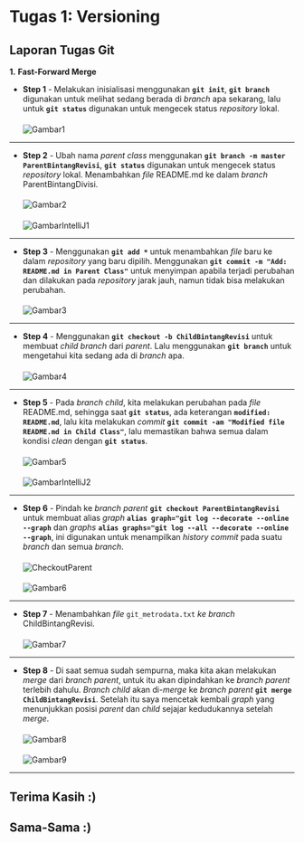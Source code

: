 
# **Tugas 1: Versioning**
## **Laporan Tugas Git**

**1.** **Fast-Forward Merge**

* **Step 1** - Melakukan inisialisasi menggunakan **`git init`**, **`git branch`** digunakan untuk melihat sedang berada di *branch* apa sekarang, lalu untuk **`git status`** digunakan untuk mengecek status *repository* lokal.
  ####
  ![Gambar1](img/Gambar1.png)
---
* **Step 2** - Ubah nama *parent class* menggunakan **`git branch -m master ParentBintangRevisi`**, **`git status`** digunakan untuk mengecek status *repository* lokal. Menambahkan *file* README.md ke dalam *branch* ParentBintangDivisi.
  ####
  ![Gambar2](img/Gambar2.png)
  ####
  ![GambarIntelliJ1](img/IntelliJ1.png)
---
* **Step 3** - Menggunakan **`git add *`** untuk menambahkan *file* baru ke dalam *repository* yang baru dipilih. Menggunakan **`git commit -m "Add: README.md in Parent Class"`** untuk menyimpan apabila terjadi perubahan dan dilakukan pada *repository* jarak jauh, namun tidak bisa melakukan perubahan.
  ####
  ![Gambar3](img/Gambar3.png)
---
* **Step 4** - Menggunakan **`git checkout -b ChildBintangRevisi`** untuk membuat *child branch* dari *parent*. Lalu menggunakan **`git branch`** untuk mengetahui kita sedang ada di *branch* apa.
  ####
  ![Gambar4](img/Gambar4.png)
---
* **Step 5** - Pada *branch child*, kita melakukan perubahan pada *file* README.md, sehingga saat **`git status`**, ada keterangan **`modified:   README.md`**, lalu kita melakukan *commit* **`git commit -am "Modified file README.md in Child Class"`**, lalu memastikan bahwa semua dalam kondisi *clean* dengan **`git status`**.
  ####
  ![Gambar5](img/Gambar5.png)
  ####
  ![GambarIntelliJ2](img/IntelliJ2.png)
---
* **Step 6** - Pindah ke *branch parent* **`git checkout ParentBintangRevisi`** untuk membuat alias *graph* **`alias graph="git log --decorate --online --graph`** dan *graphs* **`alias graphs="git log --all --decorate --online --graph`**, ini digunakan untuk menampilkan *history commit* pada suatu *branch* dan semua *branch*.
  ####
  ![CheckoutParent](img/Gambar_Checkout_Parent.png)
  ####
  ![Gambar6](img/Gambar6.png)
---
* **Step 7** - Menambahkan *file* `git_metrodata.txt` *ke branch* ChildBintangRevisi.
  ####
  ![Gambar7](img/Gambar7.png)
---
* **Step 8** - Di saat semua sudah sempurna, maka kita akan melakukan *merge* dari *branch parent*, untuk itu akan dipindahkan ke *branch parent* terlebih dahulu. *Branch child* akan di-*merge* ke *branch parent* **`git merge ChildBintangRevisi`**. Setelah itu saya mencetak kembali *graph* yang menunjukkan posisi *parent* dan *child* sejajar kedudukannya setelah *merge*.
  ####
  ![Gambar8](img/Gambar8.png)
  ####
  ![Gambar9](img/Gambar9.png)
---
## **Terima Kasih :)**

## **Sama-Sama :)**